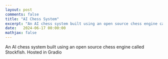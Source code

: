 ```yaml
---
layout: post
comments: false
title: "AI Chess System"
excerpt: "An AI chess system built using an open source chess engine called Stockfish. Hosted in Gradio."
date:   2024-06-17 00:00:00
mathjax: false
---
```


An AI chess system built using an open source chess engine called Stockfish. Hosted in Gradio
